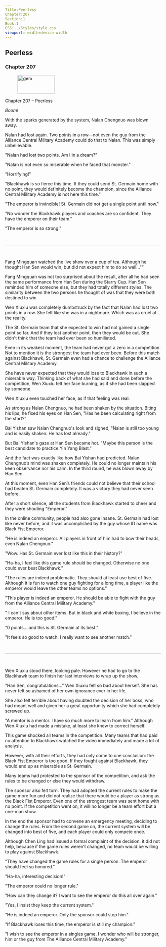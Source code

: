 ```yaml
---
Title:Peerless 
Chapter:207 
Section:1 
Book:1 
CSS:../Styles/style.css 
viewport: width=device-width
---
```

  
## Peerless
### Chapter 207
  
<figure>
	<img src="../Images/gem.gif" alt="gem" id="gem" width="120" height="60" />
</figure>
  

  
Chapter 207 – Peerless

*Boom!*

With the sparks generated by the system, Nalan Chengnuo was blown away.

Nalan had lost again. Two points in a row—not even the guy from the Alliance Central Military Academy could do that to Nalan. This was simply unbelievable.

"Nalan had lost two points. Am I in a dream?"

"Nalan is not even so miserable when he faced that monster."

"Horrifying!"

"Blackhawk is so fierce this time. If they could send St. Germain home with no point, they would definitely become the champion, since the Alliance Central Military Academy is not here this time."

"The emperor is invincible! St. Germain did not get a single point until now."

"No wonder the Blackhawk players and coaches are so confident. They have the emperor on their team."

"The emperor is so strong."

<br>

*****

<br>


Fang Mingquan watched the live show over a cup of tea. Although he thought Han Sen would win, but did not expect him to do so well…""

Fang Mingquan was not too surprised about the result, after all he had seen the same performance from Han Sen during the Starry Cup. Han Sen reminded him of someone else, but they had totally different styles. The similarity between the two persons he thought of was that they were both destined to win.

Wen Xiuxiu was completely dumbstruck by the fact that Nalan had lost two points in a row. She felt like she was in a nightmare. Which was as cruel at the reality.

The St. Germain team that she expected to win had not gained a single point so far. And if they lost another point, then they would be out. She didn't think that the team had ever been so humiliated.

Even in its weakest moment, the team had never got a zero in a competition. Not to mention it is the strongest the team had ever been. Before this match against Blackhawk, St. Germain even had a chance to challenge the Alliance Central Military Academy.

She have never expected that they would lose to Blackhawk in such a miserable way. Thinking back of what she had said and done before the competition, Wen Xiuxiu felt her face burning, as if she had been slapped by someone.

Wen Xiuxiu even touched her face, as if that feeling was real.

As strong as Nalan Chengnuo, he had been shaken by the situation. Biting his lips, he fixed his eyes on Han Sen, "Has he been calculating right from the start?"

Bai Yishan saw Nalan Chengnuo's look and sighed, "Nalan is still too young and is easily shaken. He has lost already."

But Bai Yishan's gaze at Han Sen became hot. "Maybe this person is the best candidate to practice Yin Yang Blast."

And the fact was exactly like how Bai Yishan had predicted. Nalan Chengnuo’s mind was shaken completely. He could no longer maintain his keen observance nor his calm. In the third round, he was blown away by Han Sen.

At this moment, even Han Sen’s friends could not believe that their school had beaten St. Germain completely. It was a victory they had never seen before.

After a short silence, all the students from Blackhawk started to cheer and they were shouting "Emperor."

In the online community, people had also gone insane. St. Germain had lost like never before, and it was accomplished by the guy whose ID name was Black Fist Emperor.

"He is indeed an emperor. All players in front of him had to bow their heads, even Nalan Chengnuo."

"Wow. Has St. Germain ever lost like this in their history?"

"Ha-ha, I feel like this game rule should be changed. Otherwise no one could ever beat Blackhawk."

"The rules are indeed problematic. They should at least use best of five. Although it is fun to watch one guy fighting for a long time, a player like the emperor would leave the other teams no options."

"This player is indeed an emperor. He should be able to fight with the guy from the Alliance Central Military Academy."

" I can't say about other items. But in black and white boxing, I believe in the emperor. He is too good."

"0 points... and this is St. Germain at its best."

"It feels so good to watch. I really want to see another match."

<br>

*****

<br>


Wen Xiuxiu stood there, looking pale. However he had to go to the Blackhawk team to finish her last interviews to wrap up the show.

"Han Sen, congratulations..." Wen Xiuxiu felt so bad about herself. She has never felt so ashamed of her own ignorance ever in her life.

She also felt terrible about having doubted the decision of her boss, who had meant well and given her a great opportunity which she had completely screwed up.

"A mentor is a mentor. I have so much more to learn from him." Although Wen Xiuxiu had made a mistake, at least she knew to correct herself.

This game shocked all teams in the competition. Many teams that had paid no attention to Blackhawk watched the video immediately and made a lot of analysis.

However, with all their efforts, they had only come to one conclusion: the Black Fist Emperor is too good. If they fought against Blackhawk, they would end up as miserable as St. Germain.

Many teams had protested to the sponsor of the competition, and ask the rules to be changed or else they would withdraw.

The sponsor also felt torn. They had adopted the current rules to make the game more fun and did not realize that there would be a player as strong as the Black Fist Emperor. Even one of the strongest team was sent home with no point. If the competition went on, it will no longer be a team effort but a one-man show.

In the end the sponsor had to convene an emergency meeting, deciding to change the rules. From the second game on, the current system will be changed into best of five, and each player could only compete once.

Although Chen Ling had issued a formal complaint of the decision, it did not help, because if the game rules weren't changed, no team would be willing to play against Blackhawk.

"They have changed the game rules for a single person. The emperor should feel so honored."

"Ha-ha, interesting decision!"

"The emperor could no longer rule."

"How can they change it? I want to see the emperor do this all over again."

"Yes, I insist they keep the current system."

"He is indeed an emperor. Only the sponsor could stop him."

"If Blackhawk loses this time, the emperor is still my champion."

"I wish to see the emperor in a singles game. I wonder who will be stronger, him or the guy from The Alliance Central Military Academy."
